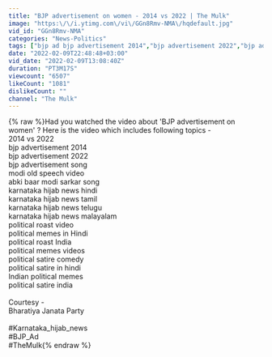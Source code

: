 ```yaml
---
title: "BJP advertisement on women - 2014 vs 2022 | The Mulk"
image: "https:\/\/i.ytimg.com\/vi\/GGn8Rmv-NMA\/hqdefault.jpg"
vid_id: "GGn8Rmv-NMA"
categories: "News-Politics"
tags: ["bjp ad bjp advertisement 2014","bjp advertisement 2022","bjp advertisement song"]
date: "2022-02-09T22:48:48+03:00"
vid_date: "2022-02-09T13:08:40Z"
duration: "PT3M17S"
viewcount: "6507"
likeCount: "1081"
dislikeCount: ""
channel: "The Mulk"
---
```

{% raw %}Had you watched the video about 'BJP advertisement on women' ?  Here is the video which includes following topics -<br />2014 vs 2022<br />bjp advertisement 2014<br />bjp advertisement 2022<br />bjp advertisement song<br />modi old speech video<br />abki baar modi sarkar song<br />karnataka hijab news hindi<br />karnataka hijab news tamil<br />karnataka hijab news telugu<br />karnataka hijab news malayalam<br />political roast video<br />political memes in Hindi<br />political roast India<br />political memes videos<br />political satire comedy<br />political satire in hindi<br />Indian political memes<br />political satire india<br /><br />Courtesy -<br />Bharatiya Janata Party<br /><br />#Karnataka_hijab_news<br />#BJP_Ad<br />#TheMulk{% endraw %}
